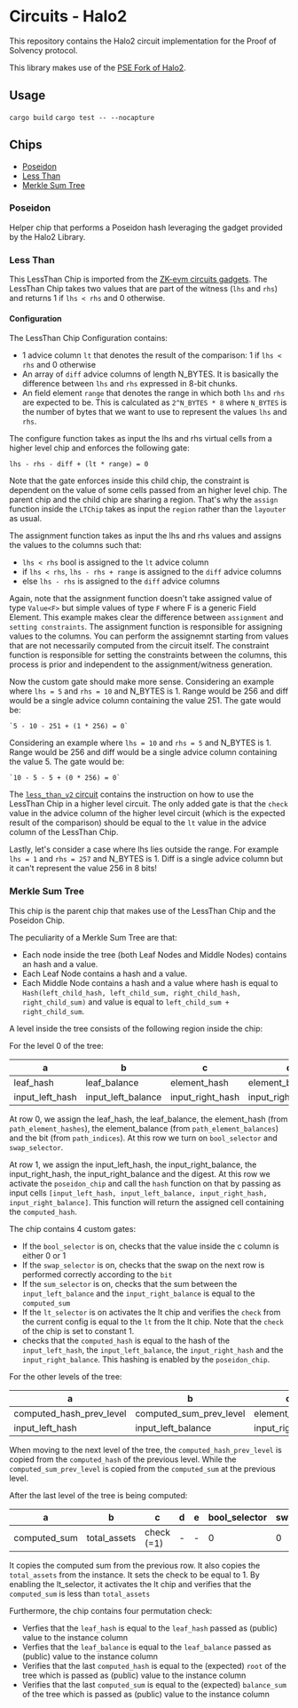 # Circuits - Halo2

This repository contains the Halo2 circuit implementation for the Proof of Solvency protocol. 

This library makes use of the [PSE Fork of Halo2](https://github.com/privacy-scaling-explorations/halo2).

## Usage

`cargo build`
`cargo test -- --nocapture`

## Chips

- [Poseidon](#Poseidon)
- [Less Than](#Less-Than)
- [Merkle Sum Tree](#Merkle-Sum-Tree)

### Poseidon

Helper chip that performs a Poseidon hash leveraging the gadget provided by the Halo2 Library.

### Less Than

This LessThan Chip is imported from the [ZK-evm circuits gadgets](https://github.com/privacy-scaling-explorations/zkevm-circuits/blob/main/gadgets/src/less_than.rs). The LessThan Chip takes two values that are part of the witness (`lhs` and `rhs`) and returns 1 if `lhs < rhs` and 0 otherwise.

#### Configuration

The LessThan Chip Configuration contains: 

- 1 advice column `lt` that denotes the result of the comparison: 1 if `lhs < rhs` and 0 otherwise
- An array of `diff` advice columns of length N_BYTES. It is basically the difference between `lhs` and `rhs` expressed in 8-bit chunks.
- An field element `range` that denotes the range in which both `lhs` and `rhs` are expected to be. This is calculated as `2^N_BYTES * 8` where `N_BYTES` is the number of bytes that we want to use to represent the values `lhs` and `rhs`.

The configure function takes as input the lhs and rhs virtual cells from a higher level chip and enforces the following gate:

`lhs - rhs - diff + (lt * range) = 0`

Note that the gate enforces inside this child chip, the constraint is dependent on the value of some cells passed from an higher level chip. The parent chip and the child chip are sharing a region. That's why the `assign` function inside the `LTChip` takes as input the `region` rather than the `layouter` as usual.

The assignment function takes as input the lhs and rhs values and assigns the values to the columns such that:

- `lhs < rhs` bool is assigned to the `lt` advice column
- if `lhs < rhs`, `lhs - rhs + range` is assigned to the `diff` advice columns
- else `lhs - rhs` is assigned to the `diff` advice columns

Again, note that the assignment function doesn't take assigned value of type `Value<F>` but simple values of type `F` where F is a generic Field Element. This example makes clear the difference between `assignment` and `setting constraints`. The assignment function is responsible for assigning values to the columns. You can perform the assignemnt starting from values that are not necessarily computed from the circuit itself. The constraint function is responsible for setting the constraints between the columns, this process is prior and independent to the assignment/witness generation.

Now the custom gate should make more sense. Considering an example where `lhs = 5` and `rhs = 10` and N_BYTES is 1. Range would be 256 and diff would be a single advice column containing the value 251. The gate would be:

    `5 - 10 - 251 + (1 * 256) = 0`

Considering an example where `lhs = 10` and `rhs = 5` and N_BYTES is 1. Range would be 256 and diff would be a single advice column containing the value 5. The gate would be:

    `10 - 5 - 5 + (0 * 256) = 0`

The [`less_than_v2` circuit](./src/circuits/less_than_v2.rs) contains the instruction on how to use the LessThan Chip in a higher level circuit. The only added gate is that the `check` value in the advice column of the higher level circuit (which is the expected result of the comparison) should be equal to the `lt` value in the advice column of the LessThan Chip.

Lastly, let's consider a case where lhs lies outside the range. For example `lhs = 1` and `rhs = 257` and N_BYTES is 1. Diff is a single advice column but it can't represent the value 256 in 8 bits!

### Merkle Sum Tree 

This chip is the parent chip that makes use of the LessThan Chip and the Poseidon Chip.

The peculiarity of a Merkle Sum Tree are that:

- Each node inside the tree (both Leaf Nodes and Middle Nodes) contains an hash and a value.
- Each Leaf Node contains a hash and a value.
- Each Middle Node contains a hash and a value where hash is equal to `Hash(left_child_hash, left_child_sum, right_child_hash, right_child_sum)` and value is equal to `left_child_sum + right_child_sum`.

A level inside the tree consists of the following region inside the chip:

For the level 0 of the tree:

| a                | b                     | c               |    d              |   e        |  bool_selector | swap_selector |  sum_selector | lt_selector
| --               | -                     | --              |   ---             |  ---       |    --          | ---           |  ---          | ---
| leaf_hash        | leaf_balance          | element_hash    |element_balance    | index      |        1       | 1             |  0            | 0
| input_left_hash  | input_left_balance    | input_right_hash|input_right_balance|computed_sum|     0          | 0             |  1            | 0

At row 0, we assign the leaf_hash, the leaf_balance, the element_hash (from `path_element_hashes`), the element_balance (from `path_element_balances`) and the bit (from `path_indices`). At this row we turn on `bool_selector` and `swap_selector`.

At row 1, we assign the input_left_hash, the input_right_balance, the input_right_hash, the input_right_balance and the digest. 
At this row we activate the `poseidon_chip` and call the `hash` function on that by passing as input cells `[input_left_hash, input_left_balance, input_right_hash, input_right_balance]`. This function will return the assigned cell containing the `computed_hash`.

The chip contains 4 custom gates: 

- If the `bool_selector` is on, checks that the value inside the c column is either 0 or 1
- If the `swap_selector` is on, checks that the swap on the next row is performed correctly according to the `bit`
- If the `sum_selector` is on, checks that the sum between the `input_left_balance` and the `input_right_balance` is equal to the `computed_sum`
- If the `lt_selector` is on activates the lt chip and verifies the `check` from the current config is equal to the `lt` from the lt chip. Note that the `check` of the chip is set to constant 1.
- checks that the `computed_hash` is equal to the hash of the `input_left_hash`, the `input_left_balance`, the `input_right_hash` and the `input_right_balance`. This hashing is enabled by the `poseidon_chip`.

For the other levels of the tree:

| a                         | b                       | c              |    d              |   e         | bool_selector | swap_selector | sum_selector | lt_selector 
| --                        | -                       | --             |   ---             |  ---        |  --           | ---           |  ---         | ---
| computed_hash_prev_level  | computed_sum_prev_level | element_hash   |element_balance    | index       |      1        | 1             |  0           | 0
| input_left_hash           | input_left_balance      |input_right_hash|input_right_balance|computed_sum |     0         | 0             |  1           | 0 

When moving to the next level of the tree, the `computed_hash_prev_level` is copied from the `computed_hash` of the previous level. While the `computed_sum_prev_level` is copied from the `computed_sum` at the previous level.

After the last level of the tree is being computed:

| a                         | b                       | c              |    d              |   e         | bool_selector | swap_selector | sum_selector | lt_selector
| --                        | -                       | --             |   ---             |  ---        |  --           | ---           |  ---         | ---
| computed_sum              | total_assets            | check (=1)     |              -    | -           |      0        | 0             |  0           | 1

It copies the computed sum from the previous row. It also copies the `total_assets` from the instance. It sets the check to be equal to 1. By enabling the lt_selector, it activates the lt chip and verifies that the `computed_sum` is less than `total_assets`

Furthermore, the chip contains four permutation check:

- Verfies that the `leaf_hash` is equal to the `leaf_hash` passed as (public) value to the instance column
- Verfies that the `leaf_balance` is equal to the `leaf_balance` passed as (public) value to the instance column
- Verifies that the last `computed_hash` is equal to the (expected) `root` of the tree which is passed as (public) value to the instance column
- Verifies that the last `computed_sum` is equal to the (expected) `balance_sum` of the tree which is passed as (public) value to the instance column
